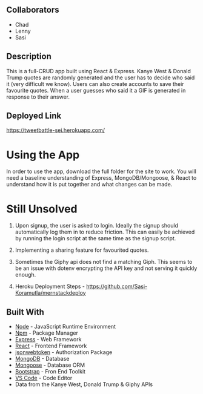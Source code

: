 ## Collaborators
* Chad
* Lenny
* Sasi

## Description
This is a full-CRUD app built using React & Express. Kanye West & Donald Trump quotes are randomly generated and the user has to decide who said it (very difficult we know). Users can also create accounts to save their favourite quotes. When a user guesses who said it a GIF is generated in response to their answer.

## Deployed Link 
https://tweetbattle-sei.herokuapp.com/


# Using the App
In order to use the app, download the full folder for the site to work. You will need a baseline understanding of Express, MongoDB/Mongoose, & React to understand how it is put together and what changes can be made.

# Still Unsolved
1. Upon signup, the user is asked to login. Ideally the signup should automatically log them in to reduce friction. This can easily be achieved by running the login script at the same time as the signup script.

2. Implementing a sharing feature for favourited quotes.

3. Sometimes the Giphy api does not find a matching Giph. This seems to be an issue with dotenv encrypting the API key and not serving it quickly enough.

4. Heroku Deployment Steps - https://github.com/Sasi-Koramutla/mernstackdeploy

## Built With
- [Node](https://nodejs.org) - JavaScript Runtime Environment
- [Npm](https://www.npmjs.com) - Package Manager
- [Express](https://expressjs.com/en/starter/installing.html) - Web Framework
- [React](https://reactjs.org/) - Frontend Framework
- [jsonwebtoken](https://www.npmjs.com/package/jsonwebtoken) - Authorization Package
- [MongoDB](https://www.mongodb.com) - Database
- [Mongoose](http://mongoosejs.com) - Database ORM
- [Bootstrap](https://getbootstrap.com/) - Fron End Toolkit
- [VS Code](https://code.visualstudio.com) - Code Editor
- Data from the Kanye West, Donald Trump & Giphy APIs
